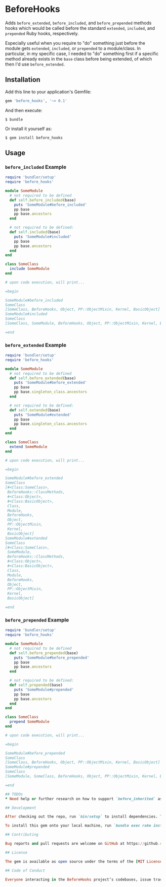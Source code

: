 # BeforeHooks

Adds `before_extended`, `before_included`, and `before_prepended` methods hooks which would be called before the standard `extended`, `included`, and `prepended` Ruby hooks, respectively.

Especially useful when you require to "do" something just before the module gets `extended`, `included`, or `prepended` to a module/class.
In particular, in my specific case, I needed to "do" something first if a specific method already exists in the `base` class before being extended, of which then I'd use `before_extended`.

## Installation

Add this line to your application's Gemfile:

```ruby
gem 'before_hooks', '~> 0.1'
```

And then execute:

    $ bundle

Or install it yourself as:

    $ gem install before_hooks

## Usage

### `before_included` Example

```ruby
require 'bundler/setup'
require 'before_hooks'

module SomeModule
  # not required to be defined
  def self.before_included(base)
    puts 'SomeModule#before_included'
    pp base
    pp base.ancestors
  end

  # not required to be defined:
  def self.included(base)
    puts 'SomeModule#included'
    pp base
    pp base.ancestors
  end
end

class SomeClass
  include SomeModule
end

# upon code execution, will print...

=begin

SomeModule#before_included
SomeClass
[SomeClass, BeforeHooks, Object, PP::ObjectMixin, Kernel, BasicObject]
SomeModule#included
SomeClass
[SomeClass, SomeModule, BeforeHooks, Object, PP::ObjectMixin, Kernel, BasicObject]

=end
```

### `before_extended` Example

```ruby
require 'bundler/setup'
require 'before_hooks'

module SomeModule
  # not required to be defined
  def self.before_extended(base)
    puts 'SomeModule#before_extended'
    pp base
    pp base.singleton_class.ancestors
  end

  # not required to be defined:
  def self.extended(base)
    puts 'SomeModule#extended'
    pp base
    pp base.singleton_class.ancestors
  end
end

class SomeClass
  extend SomeModule
end

# upon code execution, will print...

=begin

SomeModule#before_extended
SomeClass
[#<Class:SomeClass>,
 BeforeHooks::ClassMethods,
 #<Class:Object>,
 #<Class:BasicObject>,
 Class,
 Module,
 BeforeHooks,
 Object,
 PP::ObjectMixin,
 Kernel,
 BasicObject]
SomeModule#extended
SomeClass
[#<Class:SomeClass>,
 SomeModule,
 BeforeHooks::ClassMethods,
 #<Class:Object>,
 #<Class:BasicObject>,
 Class,
 Module,
 BeforeHooks,
 Object,
 PP::ObjectMixin,
 Kernel,
 BasicObject]

=end
```

### `before_prepended` Example

```ruby
require 'bundler/setup'
require 'before_hooks'

module SomeModule
  # not required to be defined
  def self.before_prepended(base)
    puts 'SomeModule#before_prepended'
    pp base
    pp base.ancestors
  end

  # not required to be defined:
  def self.prepended(base)
    puts 'SomeModule#prepended'
    pp base
    pp base.ancestors
  end
end

class SomeClass
  prepend SomeModule
end

# upon code execution, will print...

=begin

SomeModule#before_prepended
SomeClass
[SomeClass, BeforeHooks, Object, PP::ObjectMixin, Kernel, BasicObject]
SomeModule#prepended
SomeClass
[SomeModule, SomeClass, BeforeHooks, Object, PP::ObjectMixin, Kernel, BasicObject]

=end

## TODOs
* Need help or further research on how to support `before_inherited` as a "before" hook to `inherited` standard ruby method.

## Development

After checking out the repo, run `bin/setup` to install dependencies. Then, run `rake spec` to run the tests. You can also run `bin/console` for an interactive prompt that will allow you to experiment.

To install this gem onto your local machine, run `bundle exec rake install`. To release a new version, update the version number in `version.rb`, and then run `bundle exec rake release`, which will create a git tag for the version, push git commits and tags, and push the `.gem` file to [rubygems.org](https://rubygems.org).

## Contributing

Bug reports and pull requests are welcome on GitHub at https://github.com/[USERNAME]/before_hooks. This project is intended to be a safe, welcoming space for collaboration, and contributors are expected to adhere to the [Contributor Covenant](http://contributor-covenant.org) code of conduct.

## License

The gem is available as open source under the terms of the [MIT License](https://opensource.org/licenses/MIT).

## Code of Conduct

Everyone interacting in the BeforeHooks project’s codebases, issue trackers, chat rooms and mailing lists is expected to follow the [code of conduct](https://github.com/[USERNAME]/before_hooks/blob/master/CODE_OF_CONDUCT.md).
